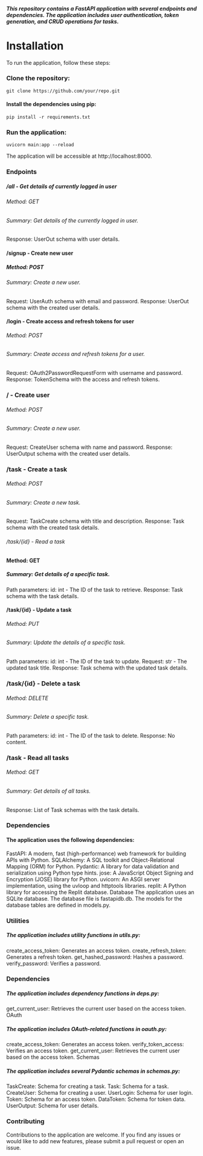 ##### This repository contains a FastAPI application with several endpoints and dependencies. The application includes user authentication, token generation, and CRUD operations for tasks.

# Installation
To run the application, follow these steps:

### Clone the repository:

```
git clone https://github.com/your/repo.git
```

#### Install the dependencies using pip:
```
pip install -r requirements.txt
```

### Run the application:
```
uvicorn main:app --reload
```
The application will be accessible at http://localhost:8000.

### Endpoints
##### /all - Get details of currently logged in user

###### Method: GET
###### Summary: Get details of the currently logged in user.
Response:
UserOut schema with user details.
#### /signup - Create new user
##### Method: POST
###### Summary: Create a new user.
Request:
UserAuth schema with email and password.
Response:
UserOut schema with the created user details.
#### /login - Create access and refresh tokens for user
######  Method: POST
###### Summary: Create access and refresh tokens for a user.
Request:
OAuth2PasswordRequestForm with username and password.
Response:
TokenSchema with the access and refresh tokens.
### / - Create user
###### Method: POST
###### Summary: Create a new user.
Request:
CreateUser schema with name and password.
Response:
UserOutput schema with the created user details.
### /task - Create a task
###### Method: POST
###### Summary: Create a new task.
Request:
TaskCreate schema with title and description.
Response:
Task schema with the created task details.
###### /task/{id} - Read a task
#### Method: GET
##### Summary: Get details of a specific task.
Path parameters:
id: int - The ID of the task to retrieve.
Response:
Task schema with the task details.
#### /task/{id} - Update a task
###### Method: PUT
###### Summary: Update the details of a specific task.
Path parameters:
id: int - The ID of the task to update.
Request:
str - The updated task title.
Response:
Task schema with the updated task details.
### /task/{id} - Delete a task
###### Method: DELETE
###### Summary: Delete a specific task.
Path parameters:
id: int - The ID of the task to delete.
Response:
No content.
### /task - Read all tasks
###### Method: GET
###### Summary: Get details of all tasks.
Response:
List of Task schemas with the task details.
### Dependencies

#### The application uses the following dependencies:

FastAPI: A modern, fast (high-performance) web framework for building APIs with Python.
SQLAlchemy: A SQL toolkit and Object-Relational Mapping (ORM) for Python.
Pydantic: A library for data validation and serialization using Python type hints.
jose: A JavaScript Object Signing and Encryption (JOSE) library for Python.
uvicorn: An ASGI server implementation, using the uvloop and httptools libraries.
replit: A Python library for accessing the Replit database.
Database
The application uses an SQLite database. The database file is fastapidb.db. The models for the database tables are defined in models.py.

### Utilities
##### The application includes utility functions in utils.py:

create_access_token: Generates an access token.
create_refresh_token: Generates a refresh token.
get_hashed_password: Hashes a password.
verify_password: Verifies a password.
### Dependencies
##### The application includes dependency functions in deps.py:

get_current_user: Retrieves the current user based on the access token.
OAuth
##### The application includes OAuth-related functions in oauth.py:

create_access_token: Generates an access token.
verify_token_access: Verifies an access token.
get_current_user: Retrieves the current user based on the access token.
Schemas
##### The application includes several Pydantic schemas in schemas.py:

TaskCreate: Schema for creating a task.
Task: Schema for a task.
CreateUser: Schema for creating a user.
UserLogin: Schema for user login.
Token: Schema for an access token.
DataToken: Schema for token data.
UserOutput: Schema for user details.

### Contributing
Contributions to the application are welcome. If you find any issues or would like to add new features, please submit a pull request or open an issue.

